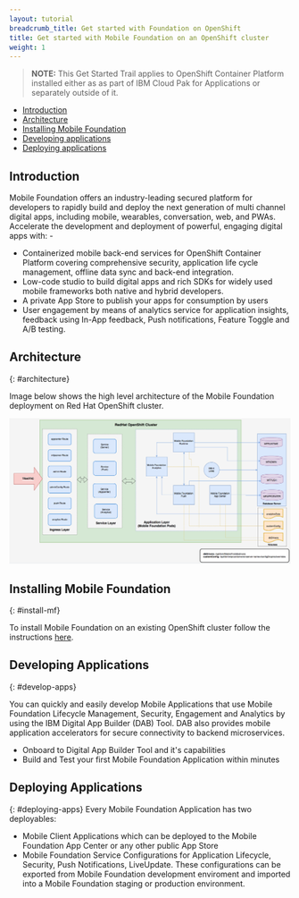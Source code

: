 ```yaml
---
layout: tutorial
breadcrumb_title: Get started with Foundation on OpenShift
title: Get started with Mobile Foundation on an OpenShift cluster
weight: 1
---
```

<!-- NLS_CHARSET=UTF-8 -->


> **NOTE:** This Get Started Trail applies to OpenShift Container Platform installed either as as part of IBM Cloud Pak for Applications or separately outside of it.

* [Introduction](#introduction)
* [Architecture](#architecture)
* [Installing Mobile Foundation](#install-mf)
* [Developing applications](#develop-apps)
* [Deploying applications](#deploying-apps)

## Introduction
Mobile Foundation offers an industry-leading secured platform for developers to rapidly build and deploy the next generation of multi channel digital apps, including mobile, wearables, conversation, web, and PWAs.  Accelerate the development and deployment of powerful, engaging digital apps with: -
* Containerized mobile back-end services for OpenShift Container Platform covering comprehensive security, application life cycle management, offline data sync and back-end integration.
* Low-code studio to build digital apps and rich SDKs for widely used mobile frameworks both native and hybrid developers.
* A private App Store to publish your apps for consumption by users
* User engagement by means of  analytics service for application insights, feedback using In-App feedback, Push notifications, Feature Toggle and A/B testing.

## Architecture
{: #architecture}

Image below shows the high level architecture of the Mobile Foundation deployment on Red Hat OpenShift cluster.

![Architecture](architecture-mf-on-openshift.png)

## Installing Mobile Foundation
{: #install-mf}

To install Mobile Foundation on an existing OpenShift cluster follow the instructions [here](../).

## Developing Applications
{: #develop-apps}

You can quickly and easily develop Mobile Applications that use Mobile Foundation Lifecycle Management, Security, Engagement and Analytics by using the IBM Digital App Builder (DAB) Tool.  DAB also provides mobile application accelerators for secure connectivity to backend microservices.  

* Onboard to Digital App Builder Tool and it's capabilities
* Build and Test your first Mobile Foundation Application within minutes

## Deploying Applications
{: #deploying-apps}
Every Mobile Foundation Application has two deployables: 
* Mobile Client Applications which can be deployed to the Mobile Foundation App Center or any other public App Store
* Mobile Foundation Service Configurations for Application Lifecycle, Security, Push Notifications, LiveUpdate.  These configurations can be exported from Mobile Foundation development enviroment and imported into a Mobile Foundation staging or production environment.  
